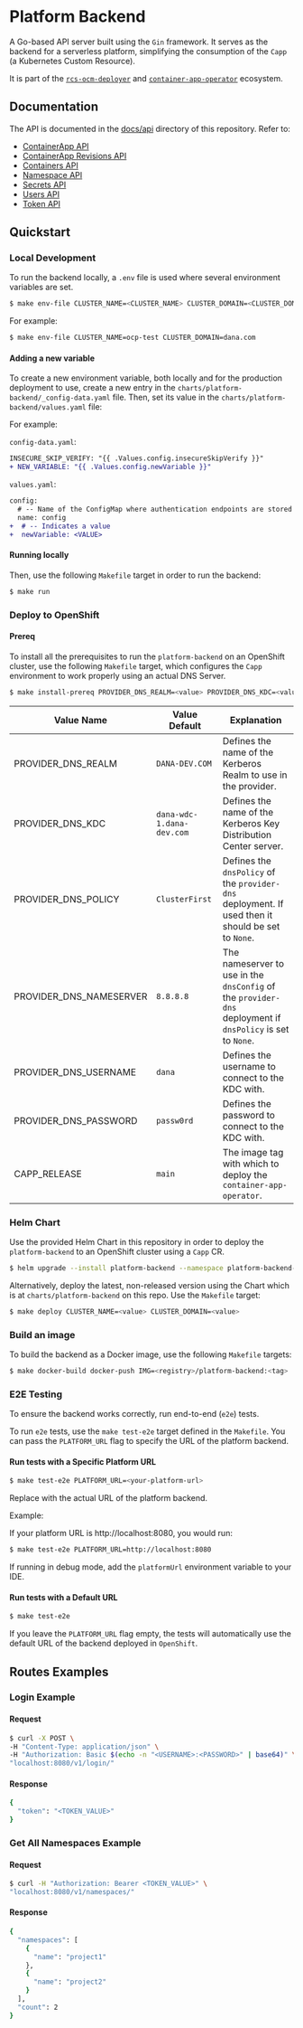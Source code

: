 # Platform Backend

A Go-based API server built using the `Gin` framework. It serves as the backend for a serverless platform, simplifying the consumption of the `Capp` (a Kubernetes Custom Resource).

It is part of the [`rcs-ocm-deployer`](https://github.com/dana-team/rcs-ocm-deployer) and [`container-app-operator`](https://github.com/dana-team/container-app-operator) ecosystem.

## Documentation

The API is documented in the [docs/api](./docs/api) directory of this repository. Refer to:

- [ContainerApp API](./docs/api/capp.md)
- [ContainerApp Revisions API](./docs/api/capp_revision.md)
- [Containers API](./docs/api/containers.md)
- [Namespace API](./docs/api/namespace.md)
- [Secrets API](./docs/api/secrets.md)
- [Users API](./docs/api/users.md)
- [Token API](./docs/api/token.md)

## Quickstart

### Local Development

To run the backend locally, a `.env` file is used where several environment variables are set.

```bash
$ make env-file CLUSTER_NAME=<CLUSTER_NAME> CLUSTER_DOMAIN=<CLUSTER_DOMAIN>
```

For example:

```bash
$ make env-file CLUSTER_NAME=ocp-test CLUSTER_DOMAIN=dana.com
```

#### Adding a new variable

To create a new environment variable, both locally and for the production deployment to use, create a new entry in the `charts/platform-backend/_config-data.yaml` file. Then, set its value in the `charts/platform-backend/values.yaml` file:

For example:

`config-data.yaml`:

```diff
INSECURE_SKIP_VERIFY: "{{ .Values.config.insecureSkipVerify }}"
+ NEW_VARIABLE: "{{ .Values.config.newVariable }}"
```

`values.yaml`:

```diff
config:
  # -- Name of the ConfigMap where authentication endpoints are stored
  name: config
+  # -- Indicates a value
+  newVariable: <VALUE>
```

#### Running locally

Then, use the following `Makefile` target in order to run the backend:

```bash
$ make run
```

### Deploy to OpenShift

#### Prereq

To install all the prerequisites to run the `platform-backend` on an OpenShift cluster, use the following `Makefile` target, which configures the `Capp` environment to work properly using an actual DNS Server.

```bash
$ make install-prereq PROVIDER_DNS_REALM=<value> PROVIDER_DNS_KDC=<value> PROVIDER_DNS_POLICY=<value> PROVIDER_DNS_NAMESERVER=<value> PROVIDER_DNS_USERNAME=<value> PROVIDER_DNS_PASSWORD=<value> CAPP_RELEASE=<value>
```

| Value Name              | Value Default                            | Explanation                                                                                                  |
|-------------------------|------------------------------------------|--------------------------------------------------------------------------------------------------------------|
| PROVIDER_DNS_REALM      | `DANA-DEV.COM`                           | Defines the name of the Kerberos Realm to use in the provider.                                               |
| PROVIDER_DNS_KDC        | `dana-wdc-1.dana-dev.com`                | Defines the name of the Kerberos Key Distribution Center server.                                             |
| PROVIDER_DNS_POLICY     | `ClusterFirst`                           | Defines the `dnsPolicy` of the `provider-dns` deployment. If used then it should be set to `None`.           |
| PROVIDER_DNS_NAMESERVER | `8.8.8.8`     | The nameserver to use in the `dnsConfig` of the `provider-dns` deployment if `dnsPolicy` is set to `None`.   |
| PROVIDER_DNS_USERNAME   | `dana`                                   | Defines the username to connect to the KDC with.                                                             |
| PROVIDER_DNS_PASSWORD   | `passw0rd`                               | Defines the password to connect to the KDC with.     
| CAPP_RELEASE   | `main`                               | The image tag with which to deploy the `container-app-operator`.     

### Helm Chart

Use the provided Helm Chart in this repository in order to deploy the `platform-backend` to an OpenShift cluster using a `Capp` CR.

```bash
$ helm upgrade --install platform-backend --namespace platform-backend-system --create-namespace oci://ghcr.io/dana-team/helm-charts/platform-backend --version <release>
```

Alternatively, deploy the latest, non-released version using the Chart which is at `charts/platform-backend` on this repo. Use the `Makefile` target:

```bash
$ make deploy CLUSTER_NAME=<value> CLUSTER_DOMAIN=<value>
```

### Build an image

To build the backend as a Docker image, use the following `Makefile` targets:

```bash
$ make docker-build docker-push IMG=<registry>/platform-backend:<tag>
```

### E2E Testing

To ensure the backend works correctly, run end-to-end (`e2e`) tests.

To run `e2e` tests, use the `make test-e2e` target defined in the `Makefile`. You can pass the `PLATFORM_URL` flag to specify the URL of the platform backend.

#### Run tests with a Specific Platform URL

```bash
$ make test-e2e PLATFORM_URL=<your-platform-url>
```

Replace <your-platform-url> with the actual URL of the platform backend.

Example:

If your platform URL is http://localhost:8080, you would run:

```bash
$ make test-e2e PLATFORM_URL=http://localhost:8080
```

If running in debug mode, add the `platformUrl` environment variable to your IDE.

#### Run tests with a Default URL

```bash
$ make test-e2e
```

If you leave the `PLATFORM_URL` flag empty, the tests will automatically use the default URL of the backend deployed in `OpenShift`. 

## Routes Examples

### Login Example

#### Request

```bash
$ curl -X POST \
-H "Content-Type: application/json" \
-H "Authorization: Basic $(echo -n "<USERNAME>:<PASSWORD>" | base64)" \
"localhost:8080/v1/login/"
```

#### Response

```bash
{
  "token": "<TOKEN_VALUE>"
}
```

### Get All Namespaces Example

#### Request

```bash
$ curl -H "Authorization: Bearer <TOKEN_VALUE>" \
"localhost:8080/v1/namespaces/"
```

#### Response

```bash
{
  "namespaces": [
    {
      "name": "project1"
    },
    {
      "name": "project2"
    }
  ],
  "count": 2
}
```